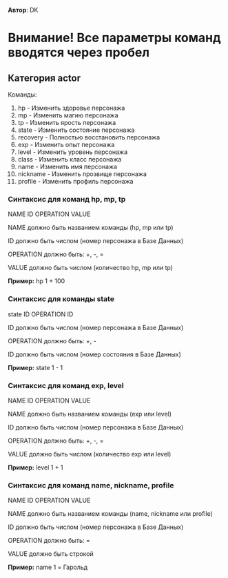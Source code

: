 **Автор**: DK

# **Внимание!** Все параметры команд вводятся через пробел

## Категория **actor**
Команды:

1. hp - Изменить здоровье персонажа
2. mp - Изменить магию персонажа
3. tp - Изменить ярость персонажа
4. state - Изменить состояние персонажа
5. recovery - Полностью восстановить персонажа
6. exp - Изменить опыт персонажа
7. level - Изменить уровень персонажа
8. class - Изменить класс персонажа
9. name - Изменить имя персонажа
10. nickname - Изменить прозвище персонажа
11. profile - Изменить профиль персонажа

### **Синтаксис для команд hp, mp, tp**
NAME ID OPERATION VALUE

NAME должно быть названием команды (hp, mp или tp)

ID должно быть числом (номер персонажа в Базе Данных)

OPERATION должно быть: +, -, =

VALUE должно быть числом (количество hp, mp или tp)

**Пример:** hp 1 + 100

### **Синтаксис для команды state**
state ID OPERATION ID

ID должно быть числом (номер персонажа в Базе Данных)

OPERATION должно быть: +, -

ID должно быть числом (номер состояния в Базе Данных)

**Пример:** state 1 - 1

### **Синтаксис для команд exp, level**
NAME ID OPERATION VALUE

NAME должно быть названием команды (exp или level)

ID должно быть числом (номер персонажа в Базе Данных)

OPERATION должно быть: +, -, =

VALUE должно быть числом (количество exp или level)

**Пример:** level 1 + 1

### **Синтаксис для команд name, nickname, profile**
NAME ID OPERATION VALUE

NAME должно быть названием команды (name, nickname или profile)

ID должно быть числом (номер персонажа в Базе Данных)

OPERATION должно быть: =

VALUE должно быть строкой

**Пример:** name 1 = Гарольд
